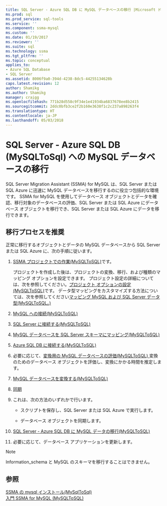```yaml
---
title: SQL Server - Azure SQL DB に MySQL データベースの移行 |Microsoft ドキュメント
ms.prod: sql
ms.prod_service: sql-tools
ms.service: ''
ms.component: ssma-mysql
ms.custom: ''
ms.date: 01/19/2017
ms.reviewer: ''
ms.suite: sql
ms.technology: ssma
ms.tgt_pltfrm: ''
ms.topic: conceptual
applies_to:
- Azure SQL Database
- SQL Server
ms.assetid: 8006f9a0-394d-4238-8dc5-44255134628b
caps.latest.revision: 12
author: Shamikg
ms.author: Shamikg
manager: craigg
ms.openlocfilehash: 771b28d558c9f34e1e41934ba6837678ee8b2415
ms.sourcegitcommit: 2ddc0bfb3ce2f2b160e3638f1c2c237a898263f4
ms.translationtype: HT
ms.contentlocale: ja-JP
ms.lasthandoff: 05/03/2018
---
```

# <a name="migrating-mysql-databases-to-sql-server---azure-sql-db-mysqltosql"></a>SQL Server - Azure SQL DB (MySQLToSql) への MySQL データベースの移行
SQL Server Migration Assistant (SSMA) for MySQL は、SQL Server または SQL Azure に迅速に MySQL データベースを移行するのに役立つ包括的な環境です。 SSMA for MySQL を使用してデータベース オブジェクトとデータを確認、移行対象のデータベースの評価、SQL Server または SQL Azure にデータベース オブジェクトを移行でき、SQL Server または SQL Azure にデータを移行できます。  
  
## <a name="recommended-migration-process"></a>移行プロセスを推奨  
正常に移行するオブジェクトとデータの MySQL データベースから SQL Server または SQL Azure に、次の手順に従います。  
  
1.  [SSMA プロジェクトでの作業&#40;MySQLToSQL&#41;](../../ssma/mysql/working-with-ssma-projects-mysqltosql.md)です。  
  
    プロジェクトを作成した後は、プロジェクトの変換、移行、および種類のマッピング オプションを設定できます。 プロジェクト設定の詳細については、次を参照してください。[プロジェクト オプションの設定&#40;MySQLToSQL&#41;](../../ssma/mysql/setting-project-options-mysqltosql.md)です。 データ型マッピングをカスタマイズする方法については、次を参照してください[マッピング MySQL および SQL Server データ型&#40;MySQLToSQL。&#41;](../../ssma/mysql/mapping-mysql-and-sql-server-data-types-mysqltosql.md)  
  
2.  [MySQL への接続&#40;MySQLToSQL&#41;](../../ssma/mysql/connecting-to-mysql-mysqltosql.md)  
  
3.  [SQL Server に接続する&#40;MySQLToSQL&#41;](../../ssma/mysql/connecting-to-sql-server-mysqltosql.md)  
  
4.  [MySQL データベースを SQL Server スキーマにマッピング&#40;MySQLToSQL&#41;](../../ssma/mysql/mapping-mysql-databases-to-sql-server-schemas-mysqltosql.md)  
  
5.  [Azure SQL DB に接続する&#40;MySQLToSQL&#41;](../../ssma/mysql/connecting-to-azure-sql-db-mysqltosql.md)  
  
6.  必要に応じて、[変換用の MySQL データベースの評価&#40;MySQLToSQL&#41; ](../../ssma/mysql/assessing-mysql-databases-for-conversion-mysqltosql.md)変換のためのデータベース オブジェクトを評価し、変換にかかる時間を推定します。  
  
7.  [MySQL データベースを変換する&#40;MySQLToSQL&#41;](../../ssma/mysql/converting-mysql-databases-mysqltosql.md)  
  
8.  [同期](http://msdn.microsoft.com/en-us/ac993a6d-0283-4823-8793-6b217677dfa3)  
  
9. これは、次の方法のいずれかで行います。  
  
    -   スクリプトを保存し、SQL Server または SQL Azure で実行します。  
  
    -   データベース オブジェクトを同期します。  
  
10. [SQL Server - Azure SQL DB に MySQL データの移行&#40;MySQLToSQL&#41;](../../ssma/mysql/migrating-mysql-data-into-sql-server-azure-sql-db-mysqltosql.md)  
  
11. 必要に応じて、データベース アプリケーションを更新します。  
  
> [!NOTE]  
> Information_schema と MySQL のスキーマを移行することはできません。  
  
## <a name="see-also"></a>参照  
[SSMA の mysql インストール&#40;MySqlToSql&#41;](../../ssma/mysql/installing-ssma-for-mysql-mysqltosql.md)  
[入門 SSMA for MySQL &#40;MySQLToSQL&#41;](../../ssma/mysql/getting-started-with-ssma-for-mysql-mysqltosql.md)  
  
